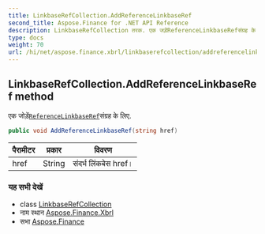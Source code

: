```yaml
---
title: LinkbaseRefCollection.AddReferenceLinkbaseRef
second_title: Aspose.Finance for .NET API Reference
description: LinkbaseRefCollection तरक. एक जड़ेंReferenceLinkbaseRefसंग्रह के लए.
type: docs
weight: 70
url: /hi/net/aspose.finance.xbrl/linkbaserefcollection/addreferencelinkbaseref/
---
```

## LinkbaseRefCollection.AddReferenceLinkbaseRef method

एक जोड़ें[`ReferenceLinkbaseRef`](../../referencelinkbaseref/)संग्रह के लिए.

```csharp
public void AddReferenceLinkbaseRef(string href)
```

| पैरामीटर | प्रकार | विवरण |
| --- | --- | --- |
| href | String | संदर्भ लिंकबेस href। |

### यह सभी देखें

* class [LinkbaseRefCollection](../)
* नाम स्थान [Aspose.Finance.Xbrl](../../linkbaserefcollection/)
* सभा [Aspose.Finance](../../../)


